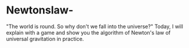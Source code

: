 # Newtonslaw-
"The world is round. So why don't we fall into the universe?" Today, I will explain with a game and show you the algorithm of Newton's law of universal gravitation in practice.

